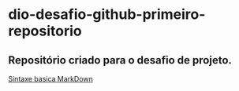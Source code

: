 # dio-desafio-github-primeiro-repositorio
## Repositório criado para o desafio de projeto.
[Sintaxe basica MarkDown](https://www.markdownguide.org/)
